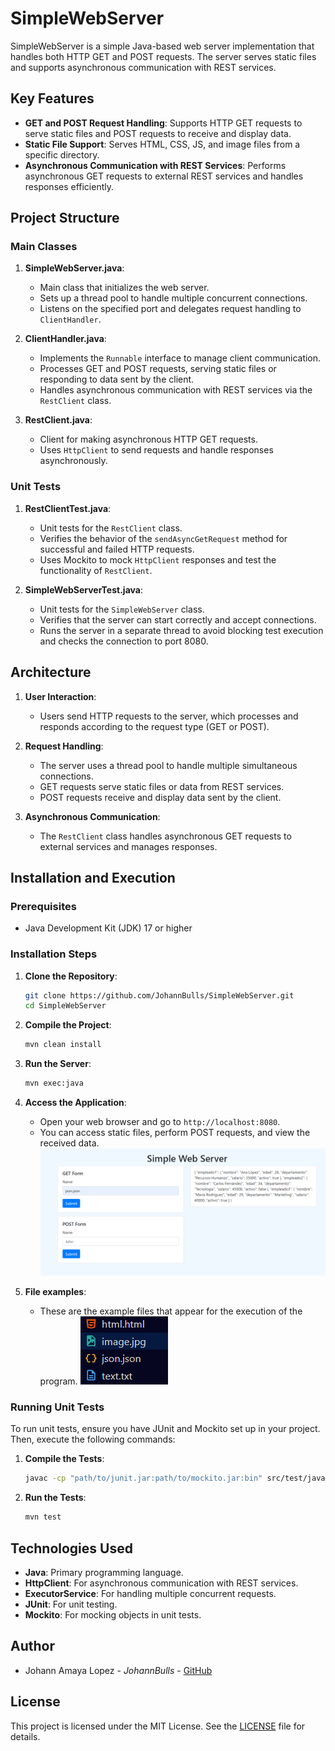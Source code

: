 # SimpleWebServer

SimpleWebServer is a simple Java-based web server implementation that handles both HTTP GET and POST requests. The server serves static files and supports asynchronous communication with REST services.

## Key Features

- **GET and POST Request Handling**: Supports HTTP GET requests to serve static files and POST requests to receive and display data.
- **Static File Support**: Serves HTML, CSS, JS, and image files from a specific directory.
- **Asynchronous Communication with REST Services**: Performs asynchronous GET requests to external REST services and handles responses efficiently.

## Project Structure

### Main Classes

1. **SimpleWebServer.java**:
   - Main class that initializes the web server.
   - Sets up a thread pool to handle multiple concurrent connections.
   - Listens on the specified port and delegates request handling to `ClientHandler`.

2. **ClientHandler.java**:
   - Implements the `Runnable` interface to manage client communication.
   - Processes GET and POST requests, serving static files or responding to data sent by the client.
   - Handles asynchronous communication with REST services via the `RestClient` class.

3. **RestClient.java**:
   - Client for making asynchronous HTTP GET requests.
   - Uses `HttpClient` to send requests and handle responses asynchronously.

### Unit Tests

1. **RestClientTest.java**:
   - Unit tests for the `RestClient` class.
   - Verifies the behavior of the `sendAsyncGetRequest` method for successful and failed HTTP requests.
   - Uses Mockito to mock `HttpClient` responses and test the functionality of `RestClient`.

2. **SimpleWebServerTest.java**:
   - Unit tests for the `SimpleWebServer` class.
   - Verifies that the server can start correctly and accept connections.
   - Runs the server in a separate thread to avoid blocking test execution and checks the connection to port 8080.

## Architecture

1. **User Interaction**:
   - Users send HTTP requests to the server, which processes and responds according to the request type (GET or POST).

2. **Request Handling**:
   - The server uses a thread pool to handle multiple simultaneous connections.
   - GET requests serve static files or data from REST services.
   - POST requests receive and display data sent by the client.

3. **Asynchronous Communication**:
   - The `RestClient` class handles asynchronous GET requests to external services and manages responses.

## Installation and Execution

### Prerequisites

- Java Development Kit (JDK) 17 or higher

### Installation Steps

1. **Clone the Repository**:

   ```bash
   git clone https://github.com/JohannBulls/SimpleWebServer.git
   cd SimpleWebServer
   ```

2. **Compile the Project**:

   ```bash
   mvn clean install
   ```

3. **Run the Server**:

   ```bash
   mvn exec:java
   ```

4. **Access the Application**:
   - Open your web browser and go to `http://localhost:8080`.
   - You can access static files, perform POST requests, and view the received data.
   ![alt text](images/browser.png)

5. **File examples**:
   - These are the example files that appear for the execution of the program.
   ![alt text](images/example.png)

### Running Unit Tests

To run unit tests, ensure you have JUnit and Mockito set up in your project. Then, execute the following commands:

1. **Compile the Tests**:

   ```bash
   javac -cp "path/to/junit.jar:path/to/mockito.jar:bin" src/test/java/co/edu/escuelaing/SimpleWebServer/*.java
   ```

2. **Run the Tests**:

   ```bash
   mvn test
   ```

## Technologies Used

- **Java**: Primary programming language.
- **HttpClient**: For asynchronous communication with REST services.
- **ExecutorService**: For handling multiple concurrent requests.
- **JUnit**: For unit testing.
- **Mockito**: For mocking objects in unit tests.

## Author

- Johann Amaya Lopez - *JohannBulls* - [GitHub](https://github.com/JohannBulls)

## License

This project is licensed under the MIT License. See the [LICENSE](LICENSE.txt) file for details.
